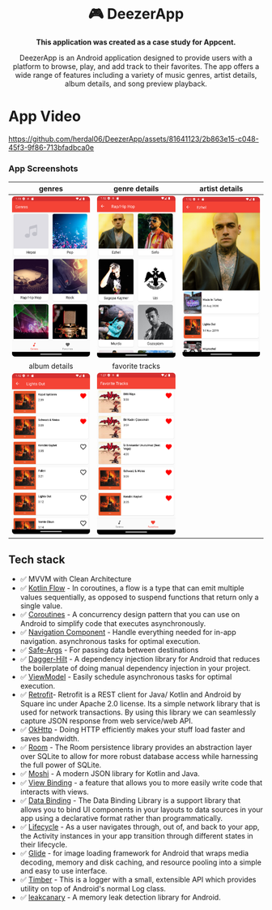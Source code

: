 <h1 align="center">🎮 DeezerApp</h1>

 <p align="center">  
<strong>This application was created as a case study for Appcent.
  </strong>
  </p>

<p align="center">  
DeezerApp is an Android application designed to provide users with a platform to browse, play, and add track to their favorites. The app offers a wide range of features including a variety of music genres, artist details, album details, and song preview playback.
<br/>

# App Video
https://github.com/herdal06/DeezerApp/assets/81641123/2b863e15-c048-45f3-9f86-713bfadbca0e

### App Screenshots

| genres | genre details | artist details |
|:-:|:-:|:-:|
| <img src="https://github.com/herdal06/DeezerApp/blob/master/screenshots/genres.png?raw=true" alt="drawing" width="250"/> | <img src="https://github.com/herdal06/DeezerApp/blob/master/screenshots/genre_details.png?raw=true" alt="drawing" width="250"/> | <img src="https://github.com/herdal06/DeezerApp/blob/master/screenshots/artist_detail.png?raw=true" alt="drawing" width="250"/> 
| album details | favorite tracks |
| <img src="https://github.com/herdal06/DeezerApp/blob/master/screenshots/album_detail.png?raw=true" alt="drawing" width="250"/> | <img src="https://github.com/herdal06/DeezerApp/blob/master/screenshots/favorites.png?raw=true" alt="drawing" width="250"/> 

## Tech stack
* ✅ MVVM with Clean Architecture
* ✅ [Kotlin Flow][33] - In coroutines, a flow is a type that can emit multiple values sequentially, as opposed to suspend functions that return only a single value.
* ✅ [Coroutines][51] - A concurrency design pattern that you can use on Android to simplify code that executes asynchronously.
* ✅ [Navigation Component][24] - Handle everything needed for in-app navigation. asynchronous tasks for optimal execution.
* ✅ [Safe-Args][25] - For passing data between destinations
* ✅ [Dagger-Hilt][93] - A dependency injection library for Android that reduces the boilerplate of doing manual dependency injection in your project.
* ✅ [ViewModel][17] - Easily schedule asynchronous tasks for optimal execution.
* ✅ [Retrofit][90]- Retrofit is a REST client for Java/ Kotlin and Android by Square inc under Apache 2.0 license. Its a simple network library that is used for network transactions. By using this library we can seamlessly capture JSON response from web service/web API.
* ✅ [OkHttp][23] - Doing HTTP efficiently makes your stuff load faster and saves bandwidth.
* ✅ [Room][32] - The Room persistence library provides an abstraction layer over SQLite to allow for more robust database access while harnessing the full power of SQLite.
* ✅ [Moshi][95] - A modern JSON library for Kotlin and Java.
* ✅ [View Binding][11] - a feature that allows you to more easily write code that interacts with views.
* ✅ [Data Binding][86] - The Data Binding Library is a support library that allows you to bind UI components in your layouts to data sources in your app using a declarative format rather than programmatically.
* ✅ [Lifecycle][22] - As a user navigates through, out of, and back to your app, the Activity instances in your app transition through different states in their lifecycle.
* ✅ [Glide][27] - for image loading framework for Android that wraps media decoding, memory and disk caching, and resource pooling into a simple and easy to use interface.
* ✅ [Timber][9] - This is a logger with a small, extensible API which provides utility on top of Android's normal Log class.
* ✅ [leakcanary][14] - A memory leak detection library for Android.

[11]: https://developer.android.com/topic/libraries/view-binding
[92]: https://coil-kt.github.io/coil/
[93]: https://developer.android.com/training/dependency-injection/hilt-android
[51]: https://developer.android.com/kotlin/coroutines
[90]: https://square.github.io/retrofit/
[33]: https://developer.android.com/kotlin/flow
[22]: https://developer.android.com/guide/components/activities/activity-lifecycle
[17]: https://developer.android.com/topic/libraries/architecture/viewmodel?gclid=Cj0KCQiA4uCcBhDdARIsAH5jyUlE1HL0TNxXu5b4pw6DEMOlRccWdVnqiRcLji7OHsDN6trNOKa-sdgaAr6rEALw_wcB&gclsrc=aw.ds
[23]: https://square.github.io/okhttp/
[24]: https://developer.android.com/guide/navigation/navigation-getting-started
[25]: https://developer.android.com/guide/navigation/navigation-pass-data
[27]: https://github.com/bumptech/glide
[86]: https://developer.android.com/topic/libraries/data-binding
[95]: https://github.com/square/moshi
[9]: https://github.com/JakeWharton/timber
[14]: https://github.com/square/leakcanary
[32]: https://developer.android.com/training/data-storage/room

